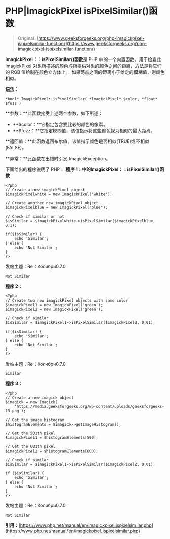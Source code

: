 # PHP|ImagickPixel isPixelSimilar()函数

> Original: [https://www.geeksforgeeks.org/php-imagickpixel-ispixelsimilar-function/](https://www.geeksforgeeks.org/php-imagickpixel-ispixelsimilar-function/)

**ImagickPixel：：isPixelSimilar()函数**是 PHP 中的一个内置函数，用于检查此 ImagickPixel 对象所描述的颜色与所提供对象的颜色之间的距离，方法是将它们的 RGB 值绘制在颜色立方体上。 如果两点之间的距离小于给定的模糊值，则颜色相似。

**语法：**

```
*bool* ImagickPixel::isPixelSimilar( *ImagickPixel* $color, *float* $fuzz )
```

**参数：**此函数接受上述两个参数，如下所述：

*   **$color：**它指定包含要比较的颜色的像素。
*   **$fuzz：**它指定模糊值，该值指示将这些颜色视为相似的最大距离。

**返回值：**此函数返回布尔值，该值指示颜色是否相似(TRUE)或不相似(FALSE)。

**异常：**此函数在出错时引发 ImagickException。

下面给出的程序说明了 PHP：
**程序 1：**中的**ImagickPixel：：isPixelSimilar()函数**

```
<?php
// Create a new imagickPixel object
$imagickPixelwhite = new ImagickPixel('white');

// Create another new imagickPixel object
$imagickPixelblue = new ImagickPixel('blue');

// Check if similar or not
$isSimilar = $imagickPixelwhite->isPixelSimilar($imagickPixelblue, 0.1);

if($isSimilar) {
    echo 'Similar';
} else {
    echo 'Not Similar';
}
?>
```

发帖主题：Re：Колибри0.7.0

```
Not Similar
```

**程序 2：**

```
<?php
// Create two new imagickPixel objects with same color
$imagickPixel1 = new ImagickPixel('green');
$imagickPixel2 = new ImagickPixel('green');

// Check if similar
$isSimilar = $imagickPixel1->isPixelSimilar($imagickPixel2, 0.01);

if($isSimilar) {
    echo 'Similar';
} else {
    echo 'Not Similar';
}
?>
```

发帖主题：Re：Колибри0.7.0

```
Similar
```

**程序 3：**

```
<?php
// Create a new imagick object
$imagick = new Imagick(
    'https://media.geeksforgeeks.org/wp-content/uploads/geeksforgeeks-13.png');

// Get the image histogram
$histogramElements = $imagick->getImageHistogram();

// Get the 501th pixel
$imagickPixel1 = $histogramElements[500];

// Get the 601th pixel
$imagickPixel2 = $histogramElements[600];

// Check if similar
$isSimilar = $imagickPixel1->isPixelSimilar($imagickPixel2, 0.01);

if ($isSimilar) {
    echo 'Similar';
} else {
    echo 'Not Similar';
}
?>
```

发帖主题：Re：Колибри0.7.0

```
Not Similar
```

**引用：**[https://www.php.net/manual/en/imagickpixel.ispixelsimilar.php](https://www.php.net/manual/en/imagickpixel.ispixelsimilar.php)